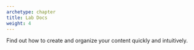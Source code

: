 ```yaml
---
archetype: chapter
title: Lab Docs
weight: 4
---
```


Find out how to create and organize your content quickly and intuitively.
